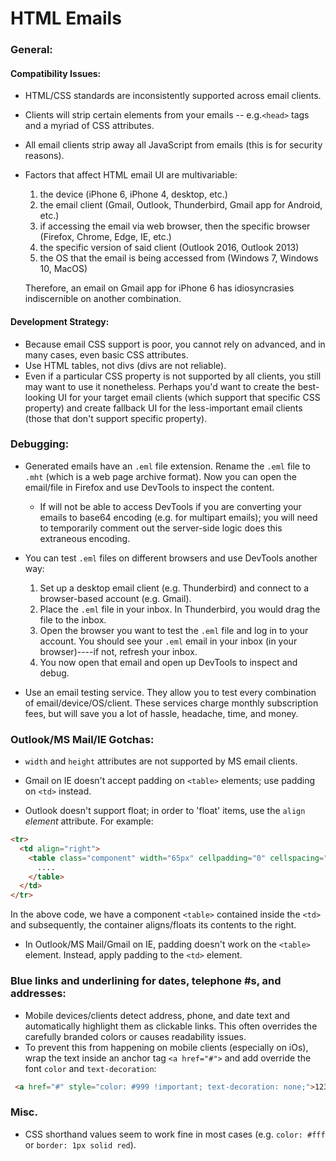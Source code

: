 # HTML Emails

### General:

#### Compatibility Issues:
- HTML/CSS standards are inconsistently supported across email clients.
- Clients will strip certain elements from your emails -- e.g.`<head>` tags and a myriad of CSS attributes.
- All email clients strip away all JavaScript from emails (this is for security reasons).
- Factors that affect HTML email UI are multivariable:
	1. the device (iPhone 6, iPhone 4, desktop, etc.)
	2. the email client (Gmail, Outlook, Thunderbird, Gmail app for Android, etc.)
	3. if accessing the email via web browser, then the specific browser (Firefox, Chrome, Edge, IE, etc.)
	3. the specific version of said client (Outlook 2016, Outlook 2013)
	4. the OS that the email is being accessed from (Windows 7, Windows 10, MacOS)
	
	Therefore, an email on Gmail app for iPhone 6 has idiosyncrasies indiscernible on another combination.

#### Development Strategy:
- Because email CSS support is poor, you cannot rely on advanced, and in many cases, even basic CSS attributes.
- Use HTML tables, not divs (divs are not reliable).
- Even if a particular CSS property is not supported by all clients, you still may want to use it nonetheless. Perhaps you'd want to create the best-looking UI for your target email clients (which support that specific CSS property) and create fallback UI for the less-important email clients (those that don't support specific property).

### Debugging:
- Generated emails have an `.eml` file extension. Rename the `.eml` file to `.mht` (which is a web page archive format). Now you can open the email/file in Firefox and use DevTools to inspect the content.
	- If will not be able to access DevTools if you are converting your emails to base64 encoding (e.g. for multipart emails); you will need to temporarily comment out the server-side logic does this extraneous encoding.
- You can test `.eml` files on different browsers and use DevTools another way: 
	1. Set up a desktop email client (e.g. Thunderbird) and connect to a browser-based account (e.g. Gmail). 
	2. Place the `.eml` file in your inbox. In Thunderbird, you would drag the file to the inbox.
	3. Open the browser you want to test the `.eml` file and log in to your account. You should see your `.eml` email in your inbox (in your browser)----if not, refresh your inbox.
	4. You now open that email and open up DevTools to inspect and debug.
	
- Use an email testing service. They allow you to test every combination of email/device/OS/client. These services charge monthly subscription fees, but will save you a lot of hassle, headache, time, and money. 

### Outlook/MS Mail/IE Gotchas:

- `width` and `height` attributes are not supported by MS email clients.

- Gmail on IE doesn't accept padding on `<table>` elements; use padding on `<td>` instead.

- Outlook doesn't support float; in order to 'float' items, use the `align` *element* attribute. For example:
```html
<tr>
  <td align="right"> 
    <table class="component" width="65px" cellpadding="0" cellspacing="0">
	  ....
    </table>
  </td>
</tr>
```
In the above code, we have a component `<table>` contained inside the `<td>` and subsequently, the container aligns/floats its contents to the right.

- In Outlook/MS Mail/Gmail on IE, padding doesn't work on the `<table>` element. Instead, apply padding to the `<td>` element.

### Blue links and underlining for dates, telephone #s, and addresses:
- Mobile devices/clients detect address, phone, and date text and automatically highlight them as clickable links. This often overrides the carefully branded colors or causes readability issues.
- To prevent this from happening on mobile clients (especially on iOs), wrap the text inside an anchor tag `<a href="#">` and add override the font `color` and `text-decoration`:
```html
 <a href="#" style="color: #999 !important; text-decoration: none;">123 Gandhi Rd, Bangalore</a>
```

### Misc.

- CSS shorthand values seem to work fine in most cases (e.g. `color: #fff` or `border: 1px solid red`).